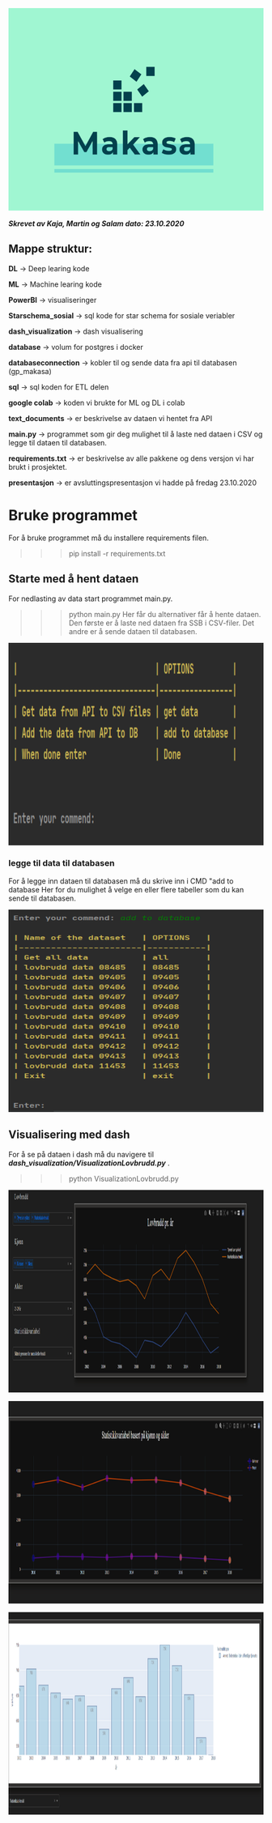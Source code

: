 
<p align="center">
  <img width="560" height="400" src="dash_visualization/assets/team_logo.PNG">
</p>

***Skrevet av Kaja, Martin og Salam
dato: 23.10.2020***

## Mappe struktur:

**DL** -> Deep learing kode <br>

**ML** -> Machine learing kode

**PowerBI** -> visualiseringer 

**Starschema_sosial** -> sql kode for star schema for sosiale veriabler 

**dash_visualization** -> dash visualisering

**database** -> volum for postgres i docker

**databaseconnection** -> kobler til og sende data fra api til databasen (gp_makasa)

**sql** -> sql koden for ETL delen

**google colab** -> koden vi brukte for ML og DL i colab

**text_documents** -> er beskrivelse av dataen vi hentet fra API

**main.py** -> programmet som gir deg mulighet til å laste ned dataen i CSV og legge til dataen til databasen.

**requirements.txt** -> er beskrivelse av alle pakkene og dens versjon vi har brukt i prosjektet. 

**presentasjon** -> er avsluttingspresentasjon vi hadde på fredag 23.10.2020


# Bruke programmet
For å bruke programmet må du installere requirements filen.

>>> pip install -r requirements.txt

## Starte med å hent dataen

For nedlasting av data start programmet main.py. 
>>> python main.py
Her får du alternativer får å hente dataen. Den første er å laste ned dataen fra SSB i CSV-filer. Det andre er å sende dataen til databasen. 
 
<p align="center">
  <img width="560" height="400" src="dash_visualization/assets/run_main_program.PNG">
</p>

### legge til data til databasen
For å legge inn dataen til databasen må du skrive inn i CMD "add to database
Her for du mulighet å velge en eller flere tabeller som du kan sende til databasen.
<p align="center">
  <img width="560" height="400" src="dash_visualization/assets/run_main_program1.PNG">
</p>


## Visualisering med dash

For å se på dataen i dash må du navigere til ***dash_visualization/VisualizationLovbrudd.py*** .
>>> python VisualizationLovbrudd.py

<p align="center">
  <img width="1000" height="400" src="dash_visualization/assets/dash_lovbrudd.PNG">
</p>

<p align="center">
  <img width="1000" height="400" src="dash_visualization/assets/dash_lovbrudd1.PNG">
</p>

<p align="center">
  <img width="1000" height="400" src="dash_visualization/assets/dash_lovbrudd2.PNG">
</p>


